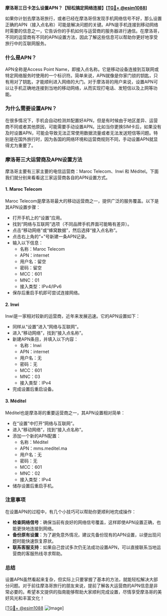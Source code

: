 **摩洛哥三日卡怎么设置APN？【轻松搞定网络连接】[[TG💪+ @esim1088](https://t.me/s/esim1088)]**

如果你计划去摩洛哥旅行，或者已经在摩洛哥但发现手机网络信号不好，那么设置正确的APN（接入点名称）可能是解决问题的关键。APN是手机连接到移动网络时需要的信息之一，它告诉你的手机如何与运营商的服务器进行通信。在摩洛哥，不同的运营商有不同的APN设置方法，因此了解这些信息可以帮助你更好地享受旅行中的互联网服务。

### **什么是APN？**
APN全称是Access Point Name，即接入点名称。它是移动设备连接到互联网或特定网络服务时使用的一个标识符。简单来说，APN就像是你家门锁的钥匙，只有用对了钥匙，才能顺利进入网络的大门。对于摩洛哥的用户来说，设置APN可以让手机正确地连接到当地的移动网络，从而实现打电话、发短信以及上网等功能。

### **为什么需要设置APN？**
在很多情况下，手机会自动检测并配置好APN，但是有时候由于地区差异、运营商不同或者其他原因，可能需要手动设置APN。比如当你更换SIM卡后，如果没有及时设置APN，可能会导致无法正常使用数据流量或者无法发送短信等问题。特别是在国外旅行时，因为各国的网络环境和运营商规则不同，手动设置APN就显得尤为重要了。

### **摩洛哥三大运营商及APN设置方法**
摩洛哥主要有三家主要的电信运营商：Maroc Telecom、Inwi 和 Méditel。下面我们就分别来看看这三家运营商各自的APN设置方式。

#### **1. Maroc Telecom**
Maroc Telecom是摩洛哥最大的移动运营商之一，提供广泛的服务覆盖。以下是其APN设置步骤：

- 打开手机上的“设置”应用。
- 找到“网络与互联网”选项（不同品牌手机界面可能略有差异）。
- 点击“移动网络”或“蜂窝数据”，然后选择“接入点名称”。
- 点击右上角的“+”号新建一条APN记录。
- 输入以下信息：
  - 名称：Maroc Telecom
  - APN：internet
  - 用户名：留空
  - 密码：留空
  - MCC：601
  - MNC：01
  - 接入类型：IPv4/IPv6
- 保存后重启手机即可尝试连接网络。

#### **2. Inwi**
Inwi是一家相对较新的运营商，近年来发展迅速。它的APN设置如下：

- 同样从“设置”进入“网络与互联网”。
- 进入“移动网络”，找到“接入点名称”。
- 新建APN条目，并填入以下内容：
  - 名称：Inwi
  - APN：internet
  - 用户名：无
  - 密码：无
  - MCC：601
  - MNC：03
  - 接入类型：IPv4
- 完成设置后重启设备。

#### **3. Méditel**
Méditel也是摩洛哥的重要运营商之一，其APN设置相对简单：

- 在“设置”中打开“网络与互联网”。
- 进入“移动网络”，找到“接入点名称”。
- 添加一个新的APN配置：
  - 名称：Méditel
  - APN：mms.meditel.ma
  - 用户名：无
  - 密码：无
  - MCC：601
  - MNC：02
  - 接入类型：IPv4
- 储存设置后重启手机。

### **注意事项**
在设置APN的过程中，有几个小技巧可以帮助你更顺利地完成操作：
- **检查网络信号**：确保当前有良好的网络信号覆盖，这样即使APN设置正确，也能更快地连接到网络。
- **备份原有设置**：为了避免意外情况，建议先备份现有的APN设置，以便出现问题时能快速恢复原状。
- **联系客服支持**：如果自己尝试多次仍无法成功设置APN，可以直接联系当地运营商的客服热线寻求帮助。

### **总结**
设置APN虽然看起来复杂，但实际上只要掌握了基本的方法，就能轻松解决大部分问题。对于前往摩洛哥旅行的朋友来说，提前了解各大运营商的APN信息是非常必要的。希望本文提供的指南能够帮助大家顺利完成设置，尽情享受摩洛哥的美好风光和丰富文化！

[[TG💪+ @esim1088](https://t.me/s/esim1088) ![Image](https://i.postimg.cc/4NQfJmqS/Snipaste-2025-05-13-00-14-12.png)]